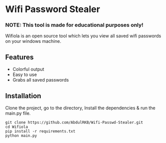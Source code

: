 # Wifi Password Stealer

<h3>NOTE: This tool is made for educational purposes only!</h3>
Wifiola is an open source tool which lets you view all saved wifi passwords on your windows machine.

## Features
- Colorful output
- Easy to use
- Grabs all saved passwords

## Installation
Clone the project, go to the directory, Install the dependencies & run the main.py file.

```
git clone https://github.com/AbdulRKB/Wifi-Passwd-Stealer.git
cd Wifiola
pip install -r requirements.txt
python main.py
```
